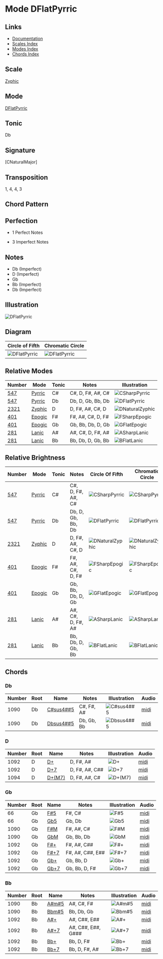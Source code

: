 # Mode DFlatPyrric

## Links

- [Documentation](README.md)
- [Scales Index](Scales.md)
- [Modes Index](Modes.md)
- [Chords Index](Chords.md)

## Scale

[Zyphic](ScaleZyphic.md)

## Mode

[DFlatPyrric](ModeDFlatPyrric.md)

## Tonic

Db

## Signature

[CNaturalMajor]

## Transposition

1, 4, 4, 3

## Chord Pattern



## Perfection

 - 1 Perfect Notes

 - 3 Imperfect Notes

## Notes

- Db (Imperfect)
- D (Imperfect)
- Gb
- Bb (Imperfect)
- Db (Imperfect)

## Illustration

![DFlatPyrric](ModeDFlatPyrric.png)

## Diagram

| Circle of Fifth | Chromatic Circle |
|-----------------|------------------|
| ![DFlatPyrric](CircleOfFifthModeDFlatPyrric.png) | ![DFlatPyrric](ChromaticCircleModeDFlatPyrric.png) |
## Relative Modes

| Number | Mode | Tonic | Notes | Illustration |
|--------|------|-------|-------|--------------|
| [547](https://ianring.com/musictheory/scales/547) | [Pyrric](ModePyrric.md) | C# | C#, D, F#, A#, C# | ![CSharpPyrric](ModeCSharpPyrric.png) |
| [547](https://ianring.com/musictheory/scales/547) | [Pyrric](ModePyrric.md) | Db | Db, D, Gb, Bb, Db | ![DFlatPyrric](ModeDFlatPyrric.png) |
| [2321](https://ianring.com/musictheory/scales/2321) | [Zyphic](ModeZyphic.md) | D | D, F#, A#, C#, D | ![DNaturalZyphic](ModeDNaturalZyphic.png) |
| [401](https://ianring.com/musictheory/scales/401) | [Epogic](ModeEpogic.md) | F# | F#, A#, C#, D, F# | ![FSharpEpogic](ModeFSharpEpogic.png) |
| [401](https://ianring.com/musictheory/scales/401) | [Epogic](ModeEpogic.md) | Gb | Gb, Bb, Db, D, Gb | ![GFlatEpogic](ModeGFlatEpogic.png) |
| [281](https://ianring.com/musictheory/scales/281) | [Lanic](ModeLanic.md) | A# | A#, C#, D, F#, A# | ![ASharpLanic](ModeASharpLanic.png) |
| [281](https://ianring.com/musictheory/scales/281) | [Lanic](ModeLanic.md) | Bb | Bb, Db, D, Gb, Bb | ![BFlatLanic](ModeBFlatLanic.png) |
## Relative Brightness

| Number | Mode | Tonic | Notes | Circle Of Fifth | Chromatic Circle |
|--------|------|-------|-------|-----------------|------------------|
| [547](https://ianring.com/musictheory/scales/547) | [Pyrric](ModePyrric.md) | C# | C#, D, F#, A#, C# | ![CSharpPyrric](CircleOfFifthModeCSharpPyrric.png) | ![CSharpPyrric](ChromaticCircleModeCSharpPyrric.png) 
| [547](https://ianring.com/musictheory/scales/547) | [Pyrric](ModePyrric.md) | Db | Db, D, Gb, Bb, Db | ![DFlatPyrric](CircleOfFifthModeDFlatPyrric.png) | ![DFlatPyrric](ChromaticCircleModeDFlatPyrric.png) 
| [2321](https://ianring.com/musictheory/scales/2321) | [Zyphic](ModeZyphic.md) | D | D, F#, A#, C#, D | ![DNaturalZyphic](CircleOfFifthModeDNaturalZyphic.png) | ![DNaturalZyphic](ChromaticCircleModeDNaturalZyphic.png) 
| [401](https://ianring.com/musictheory/scales/401) | [Epogic](ModeEpogic.md) | F# | F#, A#, C#, D, F# | ![FSharpEpogic](CircleOfFifthModeFSharpEpogic.png) | ![FSharpEpogic](ChromaticCircleModeFSharpEpogic.png) 
| [401](https://ianring.com/musictheory/scales/401) | [Epogic](ModeEpogic.md) | Gb | Gb, Bb, Db, D, Gb | ![GFlatEpogic](CircleOfFifthModeGFlatEpogic.png) | ![GFlatEpogic](ChromaticCircleModeGFlatEpogic.png) 
| [281](https://ianring.com/musictheory/scales/281) | [Lanic](ModeLanic.md) | A# | A#, C#, D, F#, A# | ![ASharpLanic](CircleOfFifthModeASharpLanic.png) | ![ASharpLanic](ChromaticCircleModeASharpLanic.png) 
| [281](https://ianring.com/musictheory/scales/281) | [Lanic](ModeLanic.md) | Bb | Bb, Db, D, Gb, Bb | ![BFlatLanic](CircleOfFifthModeBFlatLanic.png) | ![BFlatLanic](ChromaticCircleModeBFlatLanic.png) 

## Chords

### Db

| Number | Root | Name | Notes | Illustration | Audio |
|--------|------|------|-------|--------------|-------|
| 1090 | Db | [C#sus4##5](ChordCSharpSuspendedFourthDoubleSharpFifth.md) | C#, F#, A# | ![C#sus4##5](ChordCSharpSuspendedFourthDoubleSharpFifthRootPosition.png) | [midi](ChordCSharpSuspendedFourthDoubleSharpFifthRootPosition.mid) |
| 1090 | Db | [Dbsus4##5](ChordDFlatSuspendedFourthDoubleSharpFifth.md) | Db, Gb, Bb | ![Dbsus4##5](ChordDFlatSuspendedFourthDoubleSharpFifthRootPosition.png) | [midi](ChordDFlatSuspendedFourthDoubleSharpFifthRootPosition.mid) |

### D

| Number | Root | Name | Notes | Illustration | Audio |
|--------|------|------|-------|--------------|-------|
| 1092 | D | [D+](ChordDNaturalAugmented.md) | D, F#, A# | ![D+](ChordDNaturalAugmentedRootPosition.png) | [midi](ChordDNaturalAugmentedRootPosition.mid) |
| 1092 | D | [D+7](ChordDNaturalAugmentedAugmentedSeventh.md) | D, F#, A#, C## | ![D+7](ChordDNaturalAugmentedAugmentedSeventhRootPosition.png) | [midi](ChordDNaturalAugmentedAugmentedSeventhRootPosition.mid) |
| 1094 | D | [D+(M7)](ChordDNaturalAugmentedMajorSeventh.md) | D, F#, A#, C# | ![D+(M7)](ChordDNaturalAugmentedMajorSeventhRootPosition.png) | [midi](ChordDNaturalAugmentedMajorSeventhRootPosition.mid) |

### Gb

| Number | Root | Name | Notes | Illustration | Audio |
|--------|------|------|-------|--------------|-------|
| 66 | Gb | [F#5](ChordFSharpPowerChord.md) | F#, C# | ![F#5](ChordFSharpPowerChordRootPosition.png) | [midi](ChordFSharpPowerChordRootPosition.mid) |
| 66 | Gb | [Gb5](ChordGFlatPowerChord.md) | Gb, Db | ![Gb5](ChordGFlatPowerChordRootPosition.png) | [midi](ChordGFlatPowerChordRootPosition.mid) |
| 1090 | Gb | [F#M](ChordFSharpMajor.md) | F#, A#, C# | ![F#M](ChordFSharpMajorRootPosition.png) | [midi](ChordFSharpMajorRootPosition.mid) |
| 1090 | Gb | [GbM](ChordGFlatMajor.md) | Gb, Bb, Db | ![GbM](ChordGFlatMajorRootPosition.png) | [midi](ChordGFlatMajorRootPosition.mid) |
| 1092 | Gb | [F#+](ChordFSharpAugmented.md) | F#, A#, C## | ![F#+](ChordFSharpAugmentedRootPosition.png) | [midi](ChordFSharpAugmentedRootPosition.mid) |
| 1092 | Gb | [F#+7](ChordFSharpAugmentedAugmentedSeventh.md) | F#, A#, C##, E## | ![F#+7](ChordFSharpAugmentedAugmentedSeventhRootPosition.png) | [midi](ChordFSharpAugmentedAugmentedSeventhRootPosition.mid) |
| 1092 | Gb | [Gb+](ChordGFlatAugmented.md) | Gb, Bb, D | ![Gb+](ChordGFlatAugmentedRootPosition.png) | [midi](ChordGFlatAugmentedRootPosition.mid) |
| 1092 | Gb | [Gb+7](ChordGFlatAugmentedAugmentedSeventh.md) | Gb, Bb, D, F# | ![Gb+7](ChordGFlatAugmentedAugmentedSeventhRootPosition.png) | [midi](ChordGFlatAugmentedAugmentedSeventhRootPosition.mid) |

### Bb

| Number | Root | Name | Notes | Illustration | Audio |
|--------|------|------|-------|--------------|-------|
| 1090 | Bb | [A#m#5](ChordASharpMinorSharpFifth.md) | A#, C#, F# | ![A#m#5](ChordASharpMinorSharpFifthRootPosition.png) | [midi](ChordASharpMinorSharpFifthRootPosition.mid) |
| 1090 | Bb | [Bbm#5](ChordBFlatMinorSharpFifth.md) | Bb, Db, Gb | ![Bbm#5](ChordBFlatMinorSharpFifthRootPosition.png) | [midi](ChordBFlatMinorSharpFifthRootPosition.mid) |
| 1092 | Bb | [A#+](ChordASharpAugmented.md) | A#, C##, E## | ![A#+](ChordASharpAugmentedRootPosition.png) | [midi](ChordASharpAugmentedRootPosition.mid) |
| 1092 | Bb | [A#+7](ChordASharpAugmentedAugmentedSeventh.md) | A#, C##, E##, G### | ![A#+7](ChordASharpAugmentedAugmentedSeventhRootPosition.png) | [midi](ChordASharpAugmentedAugmentedSeventhRootPosition.mid) |
| 1092 | Bb | [Bb+](ChordBFlatAugmented.md) | Bb, D, F# | ![Bb+](ChordBFlatAugmentedRootPosition.png) | [midi](ChordBFlatAugmentedRootPosition.mid) |
| 1092 | Bb | [Bb+7](ChordBFlatAugmentedAugmentedSeventh.md) | Bb, D, F#, A# | ![Bb+7](ChordBFlatAugmentedAugmentedSeventhRootPosition.png) | [midi](ChordBFlatAugmentedAugmentedSeventhRootPosition.mid) |

